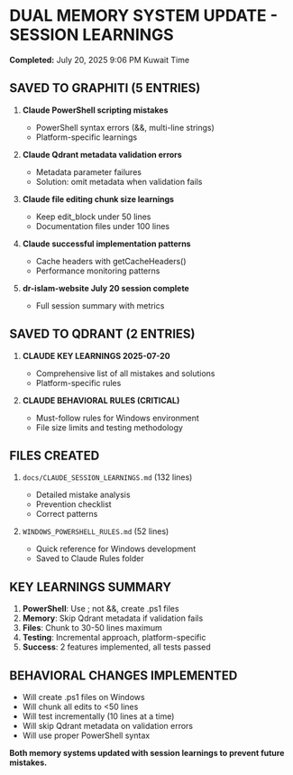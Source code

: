 # DUAL MEMORY SYSTEM UPDATE - SESSION LEARNINGS
**Completed:** July 20, 2025 9:06 PM Kuwait Time

## SAVED TO GRAPHITI (5 ENTRIES)
1. **Claude PowerShell scripting mistakes**
   - PowerShell syntax errors (&&, multi-line strings)
   - Platform-specific learnings

2. **Claude Qdrant metadata validation errors**
   - Metadata parameter failures
   - Solution: omit metadata when validation fails

3. **Claude file editing chunk size learnings**
   - Keep edit_block under 50 lines
   - Documentation files under 100 lines

4. **Claude successful implementation patterns**
   - Cache headers with getCacheHeaders()
   - Performance monitoring patterns

5. **dr-islam-website July 20 session complete**
   - Full session summary with metrics

## SAVED TO QDRANT (2 ENTRIES)
1. **CLAUDE KEY LEARNINGS 2025-07-20**
   - Comprehensive list of all mistakes and solutions
   - Platform-specific rules

2. **CLAUDE BEHAVIORAL RULES (CRITICAL)**
   - Must-follow rules for Windows environment
   - File size limits and testing methodology

## FILES CREATED
1. `docs/CLAUDE_SESSION_LEARNINGS.md` (132 lines)
   - Detailed mistake analysis
   - Prevention checklist
   - Correct patterns

2. `WINDOWS_POWERSHELL_RULES.md` (52 lines)
   - Quick reference for Windows development
   - Saved to Claude Rules folder

## KEY LEARNINGS SUMMARY
1. **PowerShell**: Use ; not &&, create .ps1 files
2. **Memory**: Skip Qdrant metadata if validation fails  
3. **Files**: Chunk to 30-50 lines maximum
4. **Testing**: Incremental approach, platform-specific
5. **Success**: 2 features implemented, all tests passed

## BEHAVIORAL CHANGES IMPLEMENTED
- Will create .ps1 files on Windows
- Will chunk all edits to <50 lines
- Will test incrementally (10 lines at a time)
- Will skip Qdrant metadata on validation errors
- Will use proper PowerShell syntax

**Both memory systems updated with session learnings to prevent future mistakes.**